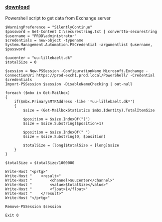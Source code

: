 ﻿---
pid:            4112
poster:         Nicholas
title:          
date:           2013-04-17 11:44:03
format:         posh
parent:         0
parent:         0

---

# 

### [download](4112.ps1)

Powershell script to get data from Exchange server

```posh
$WarningPreference = "SilentlyContinue"
$password = Get-Content C:\securestring.txt | convertto-securestring
$username = "PROD\administrator"
$credentials = new-object -typename System.Management.Automation.PSCredential -argumentlist $username, $password

$uucenter = "uu-lillebaelt.dk"
$totalSize = 0

$session = New-PSSession -ConfigurationName Microsoft.Exchange -ConnectionUri https://prod-exch1.prod.local/PowerShell/ -Credential $credentials
Import-PSSession $session -DisableNameChecking | out-null

foreach ($mbx in Get-Mailbox) 
{
    if($mbx.PrimarySMTPAddress -like '*uu-lillebaelt.dk*')
    {
        $size = (Get-MailboxStatistics $mbx.Identity).TotalItemSize

        $position = $size.IndexOf("(")
        $size = $size.Substring($position+1)

        $position = $size.IndexOf(" ")
        $size = $size.Substring(0, $position)

        $totalSize = [long]$totalSize + [long]$size
    }
}

$totalSize = $totalSize/1000000

Write-Host "<prtg>"
Write-Host "    <result>"
Write-Host "        <channel>$uucenter</channel>"
Write-Host "        <value>$totalSize</value>"
Write-Host "        <float>1</float>"
Write-Host "    </result>"
Write-Host "</prtg>"

Remove-PSSession $session

Exit 0
```
